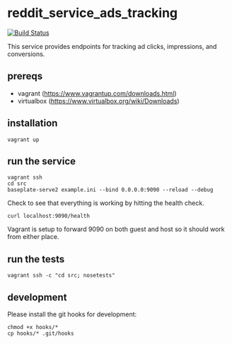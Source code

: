 # reddit_service_ads_tracking

[![Build Status](https://travis-ci.org/reddit/reddit-service-ads-tracking.svg?branch=master)](https://travis-ci.org/reddit/reddit-service-ads-tracking)

This service provides endpoints for tracking ad clicks, impressions, and conversions.

## prereqs

- vagrant (https://www.vagrantup.com/downloads.html)
- virtualbox (https://www.virtualbox.org/wiki/Downloads)

## installation

    vagrant up

## run the service

    vagrant ssh
    cd src
    baseplate-serve2 example.ini --bind 0.0.0.0:9090 --reload --debug

Check to see that everything is working by hitting the health check.

    curl localhost:9090/health

Vagrant is setup to forward 9090 on both guest and host so it should work from either place.

## run the tests

    vagrant ssh -c "cd src; nosetests"

## development

Please install the git hooks for development:

    chmod +x hooks/*
    cp hooks/* .git/hooks

